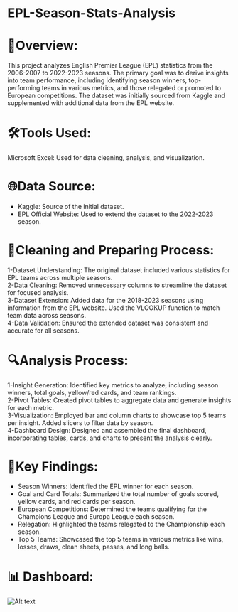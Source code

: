 # EPL-Season-Stats-Analysis
# 📝Overview:
This project analyzes English Premier League (EPL) statistics from the 2006-2007 to 2022-2023 seasons. The primary goal was to derive insights into team performance, including identifying season winners, top-performing teams in various metrics, and those relegated or promoted to European competitions. The dataset was initially sourced from Kaggle and supplemented with additional data from the EPL website.
# 🛠️Tools Used:
Microsoft Excel: Used for data cleaning, analysis, and visualization.
# 🌐Data Source:
* Kaggle: Source of the initial dataset.<br />
* EPL Official Website: Used to extend the dataset to the 2022-2023 season.<br />
# 🧹Cleaning and Preparing Process:
1-Dataset Understanding: The original dataset included various statistics for EPL teams across multiple seasons.<br />
2-Data Cleaning: Removed unnecessary columns to streamline the dataset for focused analysis.<br />
3-Dataset Extension: Added data for the 2018-2023 seasons using information from the EPL website. Used the VLOOKUP function to match team data across seasons.<br />
4-Data Validation: Ensured the extended dataset was consistent and accurate for all seasons.<br />
# 🔍Analysis Process:
1-Insight Generation: Identified key metrics to analyze, including season winners, total goals, yellow/red cards, and team rankings.<br />
2-Pivot Tables: Created pivot tables to aggregate data and generate insights for each metric.<br />
3-Visualization: Employed bar and column charts to showcase top 5 teams per insight. Added slicers to filter data by season.<br />
4-Dashboard Design: Designed and assembled the final dashboard, incorporating tables, cards, and charts to present the analysis clearly.<br />
# 📌Key Findings:
* Season Winners: Identified the EPL winner for each season.<br />
* Goal and Card Totals: Summarized the total number of goals scored, yellow cards, and red cards per season.<br />
* European Competitions: Determined the teams qualifying for the Champions League and Europa League each season.<br />
* Relegation: Highlighted the teams relegated to the Championship each season.<br />
* Top 5 Teams: Showcased the top 5 teams in various metrics like wins, losses, draws, clean sheets, passes, and long balls.<br />
# 📊 Dashboard:
![Alt text](https://github.com/Ahmed-Kazlak/EPL-Season-Stats-Analysis-Excel/blob/main/EPL%20Season%20Stats%20Analysis.PNG?raw=true)
